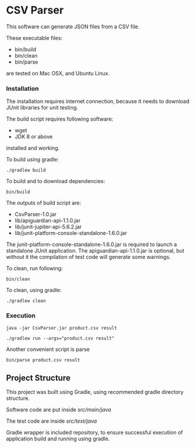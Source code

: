 # CSV Parser

This software can generate JSON files from a CSV file.

These executable files:
* bin/build
* bin/clean
* bin/parse 

are tested on Mac OSX, and Ubuntu Linux.

### Installation
The installation requires internet connection, because it needs to download JUnit libraries for unit testing.

The build script requires following software:
* wget
* JDK 8 or above

installed and working.


To build using gradle:

```shell script
./gradlew build
```

To build and to download dependencies:

```shell script
bin/build
```

The outputs of build script are:
* CsvParser-1.0.jar
* lib/apiguardian-api-1.1.0.jar
* lib/junit-jupiter-api-5.6.2.jar
* lib/junit-platform-console-standalone-1.6.0.jar

The junit-platform-console-standalone-1.6.0.jar is required to launch a standalone JUnit application.
The apiguardian-api-1.1.0.jar is optional, but without it the compilation of test code will generate some warnings.

To clean, run following:

```shell script
bin/clean
```

To clean, using gradle:

```shell script
./gradlew clean
```


### Execution

```shell script
java -jar CsvParser.jar product.csv result
```

```shell script
./gradlew run --args="product.csv result"
```

Another convenient script is parse
```shell script
bin/parse product.csv result
```

## Project Structure

This project was built using Gradle, using recommended gradle directory structure.

Software code are put inside
*src/main/java*

The test code are inside *src/test/java*

Gradle wrapper is included repository, to ensure successful execution of application build and running using gradle.
